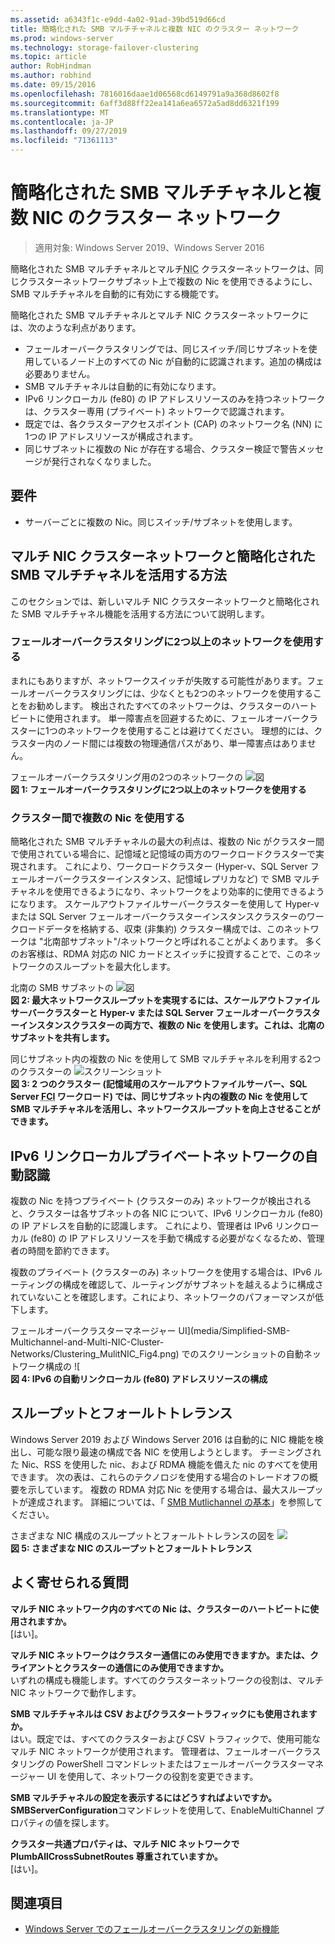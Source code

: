 ```yaml
---
ms.assetid: a6343f1c-e9dd-4a02-91ad-39bd519d66cd
title: 簡略化された SMB マルチチャネルと複数 NIC のクラスター ネットワーク
ms.prod: windows-server
ms.technology: storage-failover-clustering
ms.topic: article
author: RobHindman
ms.author: robhind
ms.date: 09/15/2016
ms.openlocfilehash: 7816016daae1d06568cd6149791a9a368d8602f8
ms.sourcegitcommit: 6aff3d88ff22ea141a6ea6572a5ad8dd6321f199
ms.translationtype: MT
ms.contentlocale: ja-JP
ms.lasthandoff: 09/27/2019
ms.locfileid: "71361113"
---
```

# <a name="simplified-smb-multichannel-and-multi-nic-cluster-networks"></a>簡略化された SMB マルチチャネルと複数 NIC のクラスター ネットワーク

> 適用対象: Windows Server 2019、Windows Server 2016

簡略化された SMB マルチチャネルとマルチ<abbr title="ネットワークインターフェイスカード">NIC</abbr> クラスターネットワークは、同じクラスターネットワークサブネット上で複数の Nic を使用できるようにし、SMB マルチチャネルを自動的に有効にする機能です。

簡略化された SMB マルチチャネルとマルチ NIC クラスターネットワークには、次のような利点があります。  
- フェールオーバークラスタリングでは、同じスイッチ/同じサブネットを使用しているノード上のすべての Nic が自動的に認識されます。追加の構成は必要ありません。  
- SMB マルチチャネルは自動的に有効になります。  
- IPv6 リンクローカル (fe80) の IP アドレスリソースのみを持つネットワークは、クラスター専用 (プライベート) ネットワークで認識されます。  
- 既定では、各クラスターアクセスポイント (CAP) のネットワーク名 (NN) に1つの IP アドレスリソースが構成されます。  
- 同じサブネットに複数の Nic が存在する場合、クラスター検証で警告メッセージが発行されなくなりました。  

## <a name="requirements"></a>要件  
-   サーバーごとに複数の Nic。同じスイッチ/サブネットを使用します。  

## <a name="how-to-take-advantage-of-multi-nic-clusters-networks-and-simplified-smb-multichannel"></a>マルチ NIC クラスターネットワークと簡略化された SMB マルチチャネルを活用する方法  
このセクションでは、新しいマルチ NIC クラスターネットワークと簡略化された SMB マルチチャネル機能を活用する方法について説明します。  

### <a name="use-at-least-two-networks-for-failover-clustering"></a>フェールオーバークラスタリングに2つ以上のネットワークを使用する   
まれにもありますが、ネットワークスイッチが失敗する可能性があります。フェールオーバークラスタリングには、少なくとも2つのネットワークを使用することをお勧めします。 検出されたすべてのネットワークは、クラスターのハートビートに使用されます。 単一障害点を回避するために、フェールオーバークラスターに1つのネットワークを使用することは避けてください。 理想的には、クラスター内のノード間には複数の物理通信パスがあり、単一障害点はありません。  

フェールオーバークラスタリング用の2つのネットワークの ![図](media/Simplified-SMB-Multichannel-and-Multi-NIC-Cluster-Networks/Clustering_MulitNIC_Fig1.png)  
**図 1: フェールオーバークラスタリングに2つ以上のネットワークを使用する**  

### <a name="use-multiple-nics-across-clusters"></a>クラスター間で複数の Nic を使用する  

簡略化された SMB マルチチャネルの最大の利点は、複数の Nic がクラスター間で使用されている場合に、記憶域と記憶域の両方のワークロードクラスターで実現されます。 これにより、ワークロードクラスター (Hyper-v、SQL Server フェールオーバークラスターインスタンス、記憶域レプリカなど) で SMB マルチチャネルを使用できるようになり、ネットワークをより効率的に使用できるようになります。 スケールアウトファイルサーバークラスターを使用して Hyper-v または SQL Server フェールオーバークラスターインスタンスクラスターのワークロードデータを格納する、収束 (非集約) クラスター構成では、このネットワークは "北南部サブネット"/ネットワークと呼ばれることがよくあります。 多くのお客様は、RDMA 対応の NIC カードとスイッチに投資することで、このネットワークのスループットを最大化します。  

北南の SMB サブネットの ![図](media/Simplified-SMB-Multichannel-and-Multi-NIC-Cluster-Networks/Clustering_MulitNIC_Fig2.png)  
**図 2: 最大ネットワークスループットを実現するには、スケールアウトファイルサーバークラスターと Hyper-v または SQL Server フェールオーバークラスターインスタンスクラスターの両方で、複数の Nic を使用します。これは、北南のサブネットを共有します。**  

同じサブネット内の複数の Nic を使用して SMB マルチチャネルを利用する2つのクラスターの ![スクリーンショット](media/Simplified-SMB-Multichannel-and-Multi-NIC-Cluster-Networks/Clustering_MulitNIC_Fig3.png)  
**図 3: 2 つのクラスター (記憶域用のスケールアウトファイルサーバー、SQL Server <abbr title="フェールオーバークラスタリングインスタンス">FCI</abbr> ワークロード) では、同じサブネット内の複数の Nic を使用して SMB マルチチャネルを活用し、ネットワークスループットを向上させることができます。** 

## <a name="automatic-recognition-of-ipv6-link-local-private-networks"></a>IPv6 リンクローカルプライベートネットワークの自動認識  
複数の Nic を持つプライベート (クラスターのみ) ネットワークが検出されると、クラスターは各サブネットの各 NIC について、IPv6 リンクローカル (fe80) の IP アドレスを自動的に認識します。 これにより、管理者は IPv6 リンクローカル (fe80) の IP アドレスリソースを手動で構成する必要がなくなるため、管理者の時間を節約できます。  

複数のプライベート (クラスターのみ) ネットワークを使用する場合は、IPv6 ルーティングの構成を確認して、ルーティングがサブネットを越えるように構成されていないことを確認します。これにより、ネットワークのパフォーマンスが低下します。  

フェールオーバークラスターマネージャー UI](media/Simplified-SMB-Multichannel-and-Multi-NIC-Cluster-Networks/Clustering_MulitNIC_Fig4.png) でのスクリーンショットの自動ネットワーク構成の ![  
**図 4: IPv6 の自動リンクローカル (fe80) アドレスリソースの構成**  

## <a name="throughput-and-fault-tolerance"></a>スループットとフォールトトレランス  
Windows Server 2019 および Windows Server 2016 は自動的に NIC 機能を検出し、可能な限り最速の構成で各 NIC を使用しようとします。 チーミングされた Nic、RSS を使用した nic、および RDMA 機能を備えた nic のすべてを使用できます。 次の表は、これらのテクノロジを使用する場合のトレードオフの概要を示しています。 複数の RDMA 対応 Nic を使用する場合は、最大スループットが達成されます。 詳細については、「 [SMB Mutlichannel の基本](https://blogs.technet.microsoft.com/josebda/2012/06/28/the-basics-of-smb-multichannel-a-feature-of-windows-server-2012-and-smb-3-0/)」を参照してください。

さまざまな NIC 構成のスループットとフォールトトレランスの図を ![](media/Simplified-SMB-Multichannel-and-Multi-NIC-Cluster-Networks/Clustering_MulitNIC_Fig5.png)  
**図 5: さまざまな NIC のスループットとフォールトトレランス**   

## <a name="frequently-asked-questions"></a>よく寄せられる質問  
**マルチ NIC ネットワーク内のすべての Nic は、クラスターのハートビートに使用されますか。**  
    [はい]。  

**マルチ NIC ネットワークはクラスター通信にのみ使用できますか。または、クライアントとクラスターの通信にのみ使用できますか。**  
    いずれの構成も機能します。すべてのクラスターネットワークの役割は、マルチ NIC ネットワークで動作します。  

**SMB マルチチャネルは CSV およびクラスタートラフィックにも使用されますか。**  
    はい。既定では、すべてのクラスターおよび CSV トラフィックで、使用可能なマルチ NIC ネットワークが使用されます。 管理者は、フェールオーバークラスタリングの PowerShell コマンドレットまたはフェールオーバークラスターマネージャー UI を使用して、ネットワークの役割を変更できます。  

**SMB マルチチャネルの設定を表示するにはどうすればよいですか。**  
    **SMBServerConfiguration**コマンドレットを使用して、EnableMultiChannel プロパティの値を探します。  

**クラスター共通プロパティは、マルチ NIC ネットワークで PlumbAllCrossSubnetRoutes 尊重されていますか。**  
     [はい]。  

## <a name="see-also"></a>関連項目  
- [Windows Server でのフェールオーバークラスタリングの新機能](whats-new-in-failover-clustering.md)  
